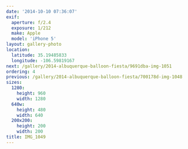 ```yaml
---
date: '2014-10-10 07:36:07'
exif:
  aperture: f/2.4
  exposure: 1/212
  make: Apple
  model: 'iPhone 5'
layout: gallery-photo
location:
  latitude: 35.19485833
  longitude: -106.59819167
next: /gallery/2014-albuquerque-balloon-fiesta/9691dba-img-1051
ordering: 4
previous: /gallery/2014-albuquerque-balloon-fiesta/700178d-img-1048
sizes:
  1280:
    height: 960
    width: 1280
  640w:
    height: 480
    width: 640
  200x200:
    height: 200
    width: 200
title: IMG_1049
---
```

